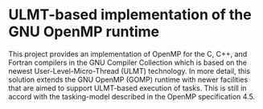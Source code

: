 # ULMT-based implementation of the GNU OpenMP runtime

This project provides an implementation of OpenMP for the C, C++, and Fortran compilers in the GNU Compiler Collection which is based on the newest User-Level-Micro-Thread (ULMT) technology. In more detail, this solution extends the GNU OpenMP (GOMP) runtime with newer facilities that are aimed to support ULMT-based execution of tasks. This is still in accord with the tasking-model described in the OpenMP specification 4.5.
